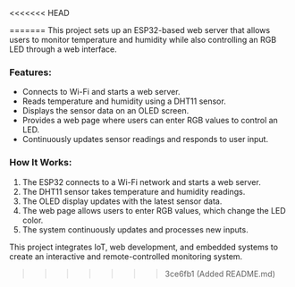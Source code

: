 <<<<<<< HEAD

=======
This project sets up an ESP32-based web server that allows users to monitor temperature and humidity while also controlling an RGB LED through a web interface.  

### Features:  
- Connects to Wi-Fi and starts a web server.  
- Reads temperature and humidity using a DHT11 sensor.  
- Displays the sensor data on an OLED screen.  
- Provides a web page where users can enter RGB values to control an LED.  
- Continuously updates sensor readings and responds to user input.  

### How It Works:  
1. The ESP32 connects to a Wi-Fi network and starts a web server.  
2. The DHT11 sensor takes temperature and humidity readings.  
3. The OLED display updates with the latest sensor data.  
4. The web page allows users to enter RGB values, which change the LED color.  
5. The system continuously updates and processes new inputs.  

This project integrates IoT, web development, and embedded systems to create an interactive and remote-controlled monitoring system.
>>>>>>> 3ce6fb1 (Added README.md)
